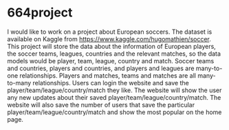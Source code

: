 # 664project
I would like to work on a project about European soccers. The dataset is available on Kaggle from https://www.kaggle.com/hugomathien/soccer. This project will store the data about the information of European players, the soccer teams, leagues, countries and the relevant matches, so the data models would be player, team, league, country and match. Soccer teams and countries, players and countries, and players and leagues are many-to-one relationships. Players and matches, teams and matches are all many-to-many relationships. Users can login the website and save the player/team/league/country/match they like. The website will show the user any new updates about their saved player/team/league/country/match. The website will also save the number of users that save the particular player/team/league/country/match and show the most popular on the home page.
